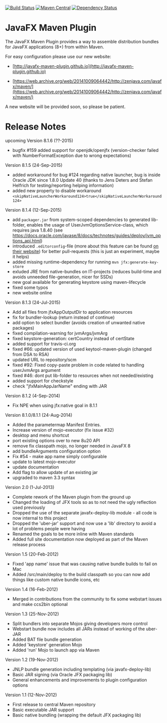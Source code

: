 [![Build Status](https://travis-ci.org/javafx-maven-plugin/javafx-maven-plugin.svg?branch=master)](https://travis-ci.org/javafx-maven-plugin/javafx-maven-plugin)
[![Maven Central](https://img.shields.io/maven-central/v/com.zenjava/javafx-maven-plugin.svg)](https://maven-badges.herokuapp.com/maven-central/com.zenjava/javafx-maven-plugin)
[![Dependency Status](https://www.versioneye.com/java/com.zenjava:javafx-maven-plugin/8.1.5/badge.svg)](https://www.versioneye.com/java/com.zenjava:javafx-maven-plugin/8.1.5)


JavaFX Maven Plugin
===================

The JavaFX Maven Plugin provides a way to assemble distribution bundles for JavaFX applications (8+) from within Maven.
 
For easy configuration please use our new website:
* [http://javafx-maven-plugin.github.io](http://javafx-maven-plugin.github.io)

* [https://web.archive.org/web/20141009064442/http://zenjava.com/javafx/maven/](https://web.archive.org/web/20141009064442/http://zenjava.com/javafx/maven/)

A new website will be provided soon, so please be patient.


Release Notes
================

upcoming Version 8.1.6 (??-2015)
* bugfix #159 added support for openjdk/openjfx (version-checker failed with NumberFormatException due to wrong expectations)


Version 8.1.5 (24-Sep-2015)
* added workaround for bug #124 regarding native launcher, bug is inside Oracle JDK since 1.8.0 Update 40 (thanks to Jens Deters and Stefan Helfrich for testing/reporting helping information)
* added new property to disable workaround `<skipNativeLauncherWorkaround124>true</skipNativeLauncherWorkaround124>`


Version 8.1.4 (12-Sep-2015)
* add `packager.jar` from system-scoped dependencies to generated lib-folder, enables the usage of UserJvmOptionsService-class, which requires java 1.8.40 (see https://docs.oracle.com/javase/8/docs/technotes/guides/deploy/jvm_options_api.html)
* introduced `.editorconfig`-file (more about this feature can be found [on their website](http://editorconfig.org/)) for better pull-requests (this is just an experiment, maybe it helps)
* added missing runtime-dependency for running `mvn jfx:generate-key-store`
* exluded JRE from native-bundles on IT-projects (reduces build-time and avoids unneeded file-generation, nicer for SSDs)
* new goal available for generating keystore using maven-lifecycle
* fixed some typos
* new website online


Version 8.1.3 (24-Jul-2015)

* Add all files from jfxAppOutputDir to application resources
* fix for bundler-lookup (return instead of continue)
* add option to select bundler (avoids creation of unwanted native packages)
* fixed compilation-warning for jvmArgs/jvmArg
* fixed keystore-generation: certCountry instead of certState
* added support for travis-ci.org
* fixed #66: updated version of used keytool-maven-plugin (changed from DSA to RSA)
* updated URL to repository/scm
* fixed #92: Fixed copy-paste problem in code related to handling userJvmArgs argument
* fixed #46: dont put lib-folder to resources when not needed/existing
* added support for checkstyle
* check "jfxMainAppJarName" ending with JAR


Version 8.1.2 (4-Sep-2014)

* Fix NPE when using jfx:native goal in 8.1.1


Version 8.1.0/8.1.1 (24-Aug-2014)

* Added the parametermap Manifest Entries.
* Increase version of mojo-executor (fix issue #32) 
* desktop and menu shortcut
* port existing options over to new 8u20 API
* remove fix classpath mojo, no longer needed in JavaFX 8 
* add bundleArguments configuration option
* Fix #54 - make app name simply configurable 
* update to latest mojo-executor
* update documentation 
* Add flag to allow update of an existing jar
* upgraded to maven 3.3 syntax


Version 2.0 (1-Jul-2013)

* Complete rework of the Maven plugin from the ground up
* Changed the loading of JFX tools so as to not need the ugly reflection used previously
* Dropped the use of the separate javafx-deploy-lib module - all code is now internal to this project
* Dropped the 'uber-jar' support and now use a 'lib' directory to avoid a lot of problems people were having
* Renamed the goals to be more inline with Maven standards
* Added full site documentation now deployed as part of the Maven release process


Version 1.5 (20-Feb-2012)

* Fixed 'app name' issue that was causing native bundle builds to fail on Mac
* Added /src/main/deploy to the build classpath so you can now add things like custom native bundle icons, etc


Version 1.4 (16-Feb-2012)

* Merged in contributions from the community to fix some webstart issues and make ccs2bin optional


Version 1.3 (25-Nov-2012)

* Split bundlers into separate Mojos giving developers more control
* Webstart bundle now includes all JARs instead of working of the uber-JAR
* Added BAT file bundle generation 
* Added 'keystore' generation Mojo
* Added 'run' Mojo to launch app via Maven


Version 1.2 (19-Nov-2012)

* JNLP bundle generation including templating (via javafx-deploy-lib)
* Basic JAR signing (via Oracle JFX packaging lib)
* General enhancements and improvements to plugin configuration options


Version 1.1 (12-Nov-2012)

* First release to central Maven repository
* Basic executable JAR support
* Basic native bundling (wrapping the default JFX packaging lib)

